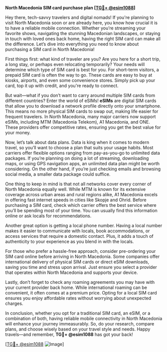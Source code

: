 **North Macedonia SIM card purchase plan [[TG💪+ @esim1088](https://t.me/s/esim1088)]**

Hey there, tech-savvy travelers and digital nomads! If you're planning to visit North Macedonia soon or are already here, you know how crucial it is to have a reliable mobile connection. Whether you’re streaming your favorite shows, navigating the stunning Macedonian landscapes, or staying in touch with loved ones back home, having the right SIM card can make all the difference. Let’s dive into everything you need to know about purchasing a SIM card in North Macedonia!

First things first: what kind of traveler are you? Are you here for a short trip, a long stay, or perhaps even relocating temporarily? Your needs will determine which type of SIM card is best for you. For short-term visitors, a prepaid SIM card is often the way to go. These cards are easy to buy at kiosks, airports, and even some convenience stores. Simply pick up your card, top it up with credit, and you're ready to connect.

But wait—what if you don’t want to carry around multiple SIM cards from different countries? Enter the world of eSIMs! **eSIMs** are digital SIM cards that allow you to download a network profile directly onto your smartphone. This means no more physical SIM cards to swap out, making life easier for frequent travelers. In North Macedonia, many major carriers now support eSIMs, including MTM (Macedonia Telekom), A1 Macedonia, and ONE. These providers offer competitive rates, ensuring you get the best value for your money.

Now, let’s talk about data plans. Data is king when it comes to modern travel, so you’ll want to choose a plan that suits your usage habits. Most carriers offer flexible options ranging from pay-as-you-go to unlimited data packages. If you’re planning on doing a lot of streaming, downloading maps, or using GPS navigation apps, an unlimited data plan might be worth considering. On the other hand, if you’re just checking emails and browsing social media, a smaller data package could suffice.

One thing to keep in mind is that not all networks cover every corner of North Macedonia equally well. While MTM is known for its extensive coverage across urban areas and rural regions alike, A1 Macedonia excels in offering fast internet speeds in cities like Skopje and Ohrid. Before purchasing a SIM card, check which carrier offers the best service where you’ll be spending most of your time. You can usually find this information online or ask locals for recommendations.

Another great option is getting a local phone number. Having a local number makes it easier to communicate with locals, book accommodations, or access services that require a domestic contact. Plus, it adds a touch of authenticity to your experience as you blend in with the locals.

For those who prefer a hassle-free approach, consider pre-ordering your SIM card online before arriving in North Macedonia. Some companies offer international delivery of physical SIM cards or direct eSIM downloads, saving you time and stress upon arrival. Just ensure you select a provider that operates within North Macedonia and supports your device.

Lastly, don’t forget to check any roaming agreements you may have with your current provider back home. While international roaming can be convenient, it often comes at a premium price. Opting for a local SIM card ensures you enjoy affordable rates without worrying about unexpected charges.

In conclusion, whether you opt for a traditional SIM card, an eSIM, or a combination of both, having reliable mobile connectivity in North Macedonia will enhance your journey immeasurably. So, do your research, compare plans, and choose wisely based on your travel style and needs. Happy travels—and remember, **TG💪+ @esim1088** has got your back!

[[TG💪+ @esim1088](https://t.me/s/esim1088) ![Image](https://i.postimg.cc/Y0z9fWf4/image.png)]